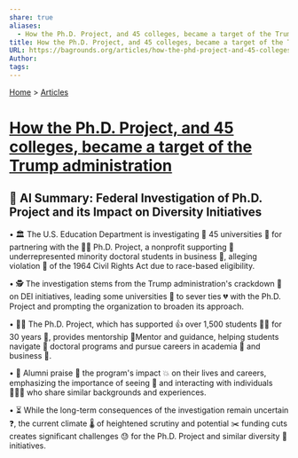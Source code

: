 ```yaml
---
share: true
aliases:
  - How the Ph.D. Project, and 45 colleges, became a target of the Trump administration
title: How the Ph.D. Project, and 45 colleges, became a target of the Trump administration
URL: https://bagrounds.org/articles/how-the-phd-project-and-45-colleges-became-a-target-of-the-trump-administration
Author: 
tags: 
---
```

[Home](../index.md) > [Articles](./index.md)  
# [How the Ph.D. Project, and 45 colleges, became a target of the Trump administration](https://www.npr.org/2025/03/24/nx-s1-5330715/trump-phd-college-university-investigation-dei-diversity)  
## 🤖 AI Summary: Federal Investigation of Ph.D. Project and its Impact on Diversity Initiatives  
• 🏛️ The U.S. Education Department is investigating 🔎 45 universities 🏫 for partnering with the 🧑‍🎓 Ph.D. Project, a nonprofit supporting 🤝 underrepresented minority doctoral students in business 💼, alleging violation 🚫 of the 1964 Civil Rights Act due to race-based eligibility.  
  
• 🕵️ The investigation stems from the Trump administration's crackdown 🔨 on DEI initiatives, leading some universities 🏫 to sever ties 💔 with the Ph.D. Project and prompting the organization to broaden its approach.  
  
• 🧑‍🏫 The Ph.D. Project, which has supported 👍 over 1,500 students 🧑‍🎓 for 30 years 🎂, provides mentorship 🧑‍Mentor and guidance, helping students navigate 🧭 doctoral programs and pursue careers in academia 🍎 and business 💼.  
  
• 🌟 Alumni praise 🙏 the program's impact 💥 on their lives and careers, emphasizing the importance of seeing 👀 and interacting with individuals 🧑‍🤝‍🧑 who share similar backgrounds and experiences.  
  
• ⏳ While the long-term consequences of the investigation remain uncertain ❓, the current climate 🌡️ of heightened scrutiny and potential ✂️ funding cuts creates significant challenges 😓 for the Ph.D. Project and similar diversity 🌈 initiatives.  
